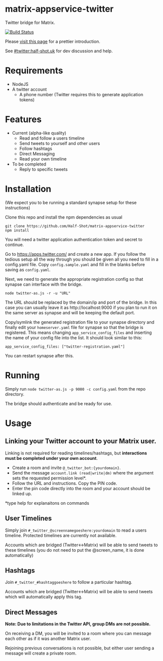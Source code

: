 matrix-appservice-twitter
=========================

Twitter bridge for Matrix.

[![Build Status](https://travis-ci.org/Half-Shot/matrix-appservice-twitter.svg?branch=develop)](https://travis-ci.org/Half-Shot/matrix-appservice-twitter)

Please [visit this page](https://half-shot.github.io/matrix-appservice-twitter/) for a prettier introduction.

See [#twitter:half-shot.uk](https://matrix.to/#/#twitter:half-shot.uk) for dev discussion and help.

# Requirements

- NodeJS
- A twitter account
  - A phone number (Twitter requires this to generate application tokens)

# Features

- Current (alpha-like quality)
  - Read and follow a users timeline
  - Send tweets to yourself and other users
  - Follow hashtags
  - Direct Messaging
  - Read your own timeline
- To be completed
  - Reply to specific tweets

# Installation

(We expect you to be running a standard synapse setup for these instructions)

Clone this repo and install the npm dependencies as usual

```
git clone https://github.com/Half-Shot/matrix-appservice-twitter
npm install
```

You will need a twitter application authentication token and secret to continue.

Go to https://apps.twitter.com/ and create a new app. If you follow the tedious setup all the way through you should be given all you need to fill in a config.yaml file. Copy ``config.sample.yaml`` and fill in the blanks before saving as ``config.yaml``.

Next, we need to generate the appropriate registration config so that synapse can interface with the bridge.

```
node twitter-as.js -r -u "URL"
```

The URL should be replaced by the domain/ip and port of the bridge. In this case you can usually leave it as http://localhost:9000 if you plan to run it on the same server as synapse and will be keeping the default port.

Copy/symlink the generated registration file to your synapse directory and finally edit your ``homeserver.yaml`` file for synapse so that the bridge is registered. This means changing ``app_service_config_files`` and inserting the name of your config file into the list. It should look similar to this:

```
app_service_config_files: ["twitter-registration.yaml"]
```

You can restart synapse after this.

# Running

Simply run ``node twitter-as.js -p 9000 -c config.yaml`` from the repo directory.

The bridge should authenticate and be ready for use.

# Usage

## Linking your Twitter account to your Matrix user.

Linking is not required for reading timelines/hashtags, but **interactions must be completed under your own account**.

* Create a room and invite ``@_twitter_bot:{yourdomain}``.
* Send the message `account.link (read|write|dm)` where the argument sets the requested permission level\*.
* Follow the URL and instructions. Copy the PIN code.
* Enter the pin code directly into the room and your account should be linked up.

\*type help for explanaitons on commands

## User Timelines

Simply join ``#_twitter_@screennamegoeshere:yourdomain`` to read a users timeline. Protected timelines are currently not available.

Accounts which are bridged (Twitter<->Matrix) will be able to send tweets to these timelines (you do not need to put the @screen_name, it is done automatically)

## Hashtags

Join ``#_twitter_#hashtaggoeshere`` to follow a particular hashtag.

Accounts which are bridged (Twitter<->Matrix) will be able to send tweets which will automatically apply this tag.

## Direct Messages
__Note: Due to limitations in the Twitter API, group DMs are not possible.__

On receiving a DM, you will be invited to a room where you can message each other as if it was another Matrix user.

Rejoining previous conversations is not possible, but either user sending a message will create a private room.
